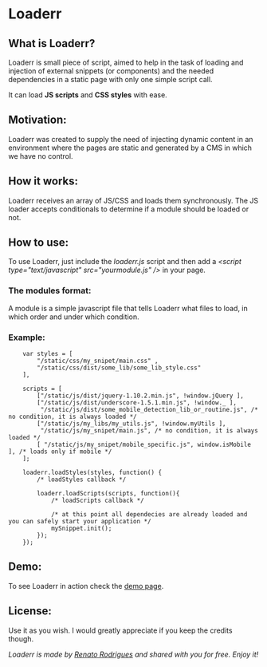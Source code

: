 # Loaderr

## What is Loaderr?
Loaderr is small piece of script, aimed to help in the task of loading and injection of external snippets (or components) and the needed dependencies in a static page with only one simple script call.

It can load **JS scripts** and **CSS styles** with ease.

## Motivation:

Loaderr was created to supply the need of injecting dynamic content in an environment where the pages are static and generated by a CMS in which we have no control.

## How it works:

Loaderr receives an array of JS/CSS and loads them synchronously. The JS loader accepts conditionals to determine if a module should be loaded or not.

## How to use:

To use Loaderr, just include the _loaderr.js_ script and then add a _&lt;script type="text/javascript" src="yourmodule.js" /&gt;_ in your page.

### The modules format:

A module is a simple javascript file that tells Loaderr what files to load, in which order and under which condition.

### Example:
```
    var styles = [
        "/static/css/my_snipet/main.css" ,
        "/static/css/dist/some_lib/some_lib_style.css"
    ],
    
    scripts = [
        ["/static/js/dist/jquery-1.10.2.min.js", !window.jQuery ],
        ["/static/js/dist/underscore-1.5.1.min.js", !window._ ],
         "/static/js/dist/some_mobile_detection_lib_or_routine.js", /* no condition, it is always loaded */
        ["/static/js/my_libs/my_utils.js", !window.myUtils ],
         "/static/js/my_snipet/main.js", /* no condition, it is always loaded */
        [ "/static/js/my_snipet/mobile_specific.js", window.isMobile ], /* loads only if mobile */
    ];
    
    loaderr.loadStyles(styles, function() {
        /* loadStyles callback */
    
        loaderr.loadScripts(scripts, function(){
            /* loadScripts callback */
            
            /* at this point all dependecies are already loaded and you can safely start your application */
            mySnippet.init(); 
        });
    });
```

## Demo:
To see Loaderr in action check the [demo page](http://www.renatorodrigues.ninja/loaderr).

## License:
Use it as you wish. I would greatly appreciate if you keep the credits though.

_Loaderr is made by [Renato Rodrigues](http://about.me/renato.rodrigues) and shared with you for free. Enjoy it!_